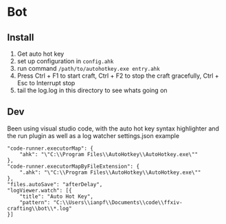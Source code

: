 # Bot
## Install
1.  Get auto hot key
2.  set up configuration in `config.ahk`
3.  run command `/path/to/autohotkey.exe entry.ahk`
4.  Press Ctrl + F1 to start craft, Ctrl + F2 to stop the craft gracefully, Ctrl + Esc to Interrupt stop
5.  tail the log.log in this directory to see whats going on

## Dev
Been using visual studio code, with the auto hot key syntax highlighter and the run plugin as well as a log watcher
settings.json example
```
"code-runner.executorMap": { 
    "ahk": "\"C:\\Program Files\\AutoHotkey\\AutoHotkey.exe\"" 
},
"code-runner.executorMapByFileExtension": {
    ".ahk": "\"C:\\Program Files\\AutoHotkey\\AutoHotkey.exe\"" 
},
"files.autoSave": "afterDelay",
"logViewer.watch": [{
    "title": "Auto Hot Key",
    "pattern": "C:\\Users\\ianpf\\Documents\\code\\ffxiv-crafting\\bot\\*.log"
}]
```
